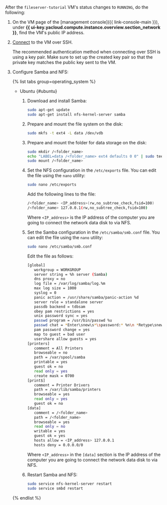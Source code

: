 After the `fileserver-tutorial` VM's status changes to `RUNNING`, do the following:

1. On the VM page of the [management console]({{ link-console-main }}), under **{{ ui-key.yacloud.compute.instance.overview.section_network }}**, find the VM's public IP address.

1. [Connect](../../../compute/operations/vm-connect/ssh.md) to the VM over SSH.

   The recommended authentication method when connecting over SSH is using a key pair. Make sure to set up the created key pair so that the private key matches the public key sent to the VM.

1. Configure Samba and NFS:

   {% list tabs group=operating_system %}

   - Ubuntu {#ubuntu}

      1. Download and install Samba:

         ```bash
         sudo apt-get update
         sudo apt-get install nfs-kernel-server samba
         ```

      1. Prepare and mount the file system on the disk:

         ```bash
         sudo mkfs -t ext4 -L data /dev/vdb
         ```

      1. Prepare and mount the folder for data storage on the disk:

         ```bash
         sudo mkdir /<folder_name>
         echo "LABEL=data /<folder_name> ext4 defaults 0 0" | sudo tee -a /etc/fstab
         sudo mount /<folder_name>
         ```

      1. Set the NFS configuration in the `/etc/exports` file. You can edit the file using the `nano` utility:

         ```bash
         sudo nano /etc/exports
         ```

         Add the following lines to the file:

         ```bash
         /<folder_name> <IP_address>(rw,no_subtree_check,fsid=100)
         /<folder_name> 127.0.0.1(rw,no_subtree_check,fsid=100)
         ```

         Where `<IP_address>` is the IP address of the computer you are going to connect the network data disk to via NFS.

      1. Set the Samba configuration in the `/etc/samba/smb.conf` file. You can edit the file using the `nano` utility:

         ```bash
         sudo nano /etc/samba/smb.conf
         ```

         Edit the file as follows:

         ```bash
         [global]
            workgroup = WORKGROUP
            server string = %h server (Samba)
            dns proxy = no
            log file = /var/log/samba/log.%m
            max log size = 1000
            syslog = 0
            panic action = /usr/share/samba/panic-action %d
            server role = standalone server
            passdb backend = tdbsam
            obey pam restrictions = yes
            unix password sync = yes
            passwd program = /usr/bin/passwd %u
            passwd chat = *Enter\snew\s*\spassword:* %n\n *Retype\snew\s*\spassword:* %n\n *password\supdated\ssuccessfully* .
            pam password change = yes
            map to guest = bad user
            usershare allow guests = yes
         [printers]
            comment = All Printers
            browseable = no
            path = /var/spool/samba
            printable = yes
            guest ok = no
            read only = yes
            create mask = 0700
         [print$]
            comment = Printer Drivers
            path = /var/lib/samba/printers
            browseable = yes
            read only = yes
            guest ok = no
         [data]
            comment = /<folder_name>
            path = /<folder_name>
            browseable = yes
            read only = no
            writable = yes
            guest ok = yes
            hosts allow = <IP_address> 127.0.0.1
            hosts deny = 0.0.0.0/0
         ```

         Where `<IP_address>` in the `[data]` section is the IP address of the computer you are going to connect the network data disk to via NFS.

      1. Restart Samba and NFS:

         ```bash
         sudo service nfs-kernel-server restart
         sudo service smbd restart
         ```

   {% endlist %}
